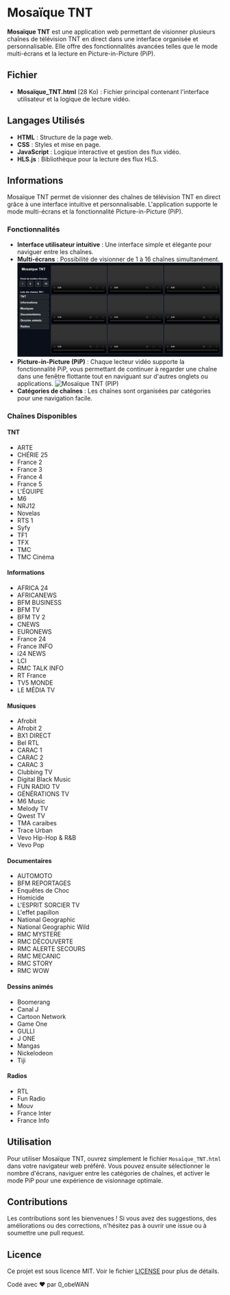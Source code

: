 # Mosaïque TNT

**Mosaïque TNT** est une application web permettant de visionner plusieurs chaînes de télévision TNT en direct dans une interface organisée et personnalisable. Elle offre des fonctionnalités avancées telles que le mode multi-écrans et la lecture en Picture-in-Picture (PiP).

## Fichier

- **Mosaïque_TNT.html** (28 Ko) : Fichier principal contenant l'interface utilisateur et la logique de lecture vidéo.

## Langages Utilisés

- **HTML** : Structure de la page web.
- **CSS** : Styles et mise en page.
- **JavaScript** : Logique interactive et gestion des flux vidéo.
- **HLS.js** : Bibliothèque pour la lecture des flux HLS.

## Informations

Mosaïque TNT permet de visionner des chaînes de télévision TNT en direct grâce à une interface intuitive et personnalisable. L'application supporte le mode multi-écrans et la fonctionnalité Picture-in-Picture (PiP).

### Fonctionnalités

- **Interface utilisateur intuitive** : Une interface simple et élégante pour naviguer entre les chaînes.
- **Multi-écrans** : Possibilité de visionner de 1 à 16 chaînes simultanément.
  ![Mosaïque TNT (multi écrans)](Images/Mosaïque%20TNT%20(multi%20écrans).png)
- **Picture-in-Picture (PiP)** : Chaque lecteur vidéo supporte la fonctionnalité PiP, vous permettant de continuer à regarder une chaîne dans une fenêtre flottante tout en naviguant sur d'autres onglets ou applications.
  ![Mosaïque TNT (PIP)](Images/Mosaïque%20TNT%20(PIP).png)
- **Catégories de chaînes** : Les chaînes sont organisées par catégories pour une navigation facile.

### Chaînes Disponibles

#### TNT

- ARTE
- CHÉRIE 25
- France 2
- France 3
- France 4
- France 5
- L'ÉQUIPE
- M6
- NRJ12
- Novelas
- RTS 1
- Syfy
- TF1
- TFX
- TMC
- TMC Cinéma

#### Informations

- AFRICA 24
- AFRICANEWS
- BFM BUSINESS
- BFM TV
- BFM TV 2
- CNEWS
- EURONEWS
- France 24
- France INFO
- i24 NEWS
- LCI
- RMC TALK INFO
- RT France
- TV5 MONDE
- LE MÉDIA TV

#### Musiques

- Afrobit
- Afrobit 2
- BX1 DIRECT
- Bel RTL
- CARAC 1
- CARAC 2
- CARAC 3
- Clubbing TV
- Digital Black Music
- FUN RADIO TV
- GÉNÉRATIONS TV
- M6 Music
- Melody TV
- Qwest TV
- TMA caraibes
- Trace Urban
- Vevo Hip-Hop & R&B
- Vevo Pop

#### Documentaires

- AUTOMOTO
- BFM REPORTAGES
- Enquêtes de Choc
- Homicide
- L'ESPRIT SORCIER TV
- L'effet papillon
- National Geographic
- National Geographic Wild
- RMC MYSTERE
- RMC DÉCOUVERTE
- RMC ALERTE SECOURS
- RMC MECANIC
- RMC STORY
- RMC WOW

#### Dessins animés

- Boomerang
- Canal J
- Cartoon Network
- Game One
- GULLI
- J ONE
- Mangas
- Nickelodeon
- Tiji

#### Radios

- RTL
- Fun Radio
- Mouv
- France Inter
- France Info

## Utilisation

Pour utiliser Mosaïque TNT, ouvrez simplement le fichier `Mosaïque_TNT.html` dans votre navigateur web préféré. Vous pouvez ensuite sélectionner le nombre d'écrans, naviguer entre les catégories de chaînes, et activer le mode PiP pour une expérience de visionnage optimale.

## Contributions

Les contributions sont les bienvenues ! Si vous avez des suggestions, des améliorations ou des corrections, n'hésitez pas à ouvrir une issue ou à soumettre une pull request.

## Licence

Ce projet est sous licence MIT. Voir le fichier [LICENSE](LICENSE) pour plus de détails.

Codé avec ❤️ par 0_obeWAN